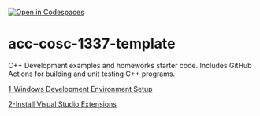 [![Open in Codespaces](https://classroom.github.com/assets/launch-codespace-7f7980b617ed060a017424585567c406b6ee15c891e84e1186181d67ecf80aa0.svg)](https://classroom.github.com/open-in-codespaces?assignment_repo_id=13454140)
# acc-cosc-1337-template
C++ Development examples and homeworks starter code.  Includes GitHub Actions for building and unit testing C++ programs.

[1-Windows Development Environment Setup](windows.md)

[2-Install Visual Studio Extensions](vs-code-ext.md)

